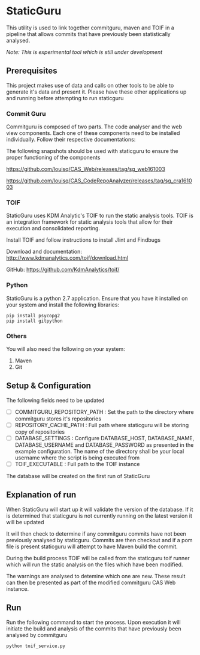 # StaticGuru

This utility is used to link together commitguru, maven and TOIF in a 
pipeline that allows commits that have previously been statistically 
analysed.

*Note: This is experimental tool which is still under development*


## Prerequisites

This project makes use of data and calls on other tools to be able to 
generate it's data and present it. Please have these other applications
up and running before attempting to run staticguru

### Commit Guru

Commitguru is composed of two parts. The code analyser and the web view 
components. Each one of these components need to be installed individually.
Follow their respective documentations:

The following snapshots should be used with staticguru to ensure the 
proper functioning of the components


https://github.com/louisq/CAS_Web/releases/tag/sg_web161003

https://github.com/louisq/CAS_CodeRepoAnalyzer/releases/tag/sg_cra161003

### TOIF

StaticGuru uses KDM Analytic's TOIF to run the static analysis tools. 
TOIF is an integration framework for static analysis tools that allow 
for their execution and consolidated reporting.

Install TOIF and follow instructions to install Jlint and Findbugs

Download and documentation: http://www.kdmanalytics.com/toif/download.html

GitHub: https://github.com/KdmAnalytics/toif/

### Python

StaticGuru is a python 2.7 application. Ensure that you have it installed
on your system and install the following libraries:

    pip install psycopg2
    pip install gitpython

### Others

You will also need the following on your system:
1. Maven
2. Git

## Setup & Configuration

The following fields need to be updated

 - [ ] COMMITGURU_REPOSITORY_PATH : Set the path to the directory where commitguru
 stores it's repositories
 - [ ] REPOSITORY_CACHE_PATH : Full path where staticguru will be storing 
 copy of repositories
 - [ ] DATABASE_SETTINGS : Configure DATABASE_HOST, DATABASE_NAME,
 DATABASE_USERNAME and DATABASE_PASSWORD as presented in the example
 configuration. The name of the directory shall be your local username
 where the script is being executed from
 - [ ] TOIF_EXECUTABLE : Full path to the TOIF instance
 
 The database will be created on the first run of StaticGuru

## Explanation of run

When StaticGuru will start up it will validate the version of the 
database. If it is determined that staticguru is not currently running
on the latest version it will be updated

It will then check to determine if any commitguru commits have not been 
previously analysed by staticguru. Commits are then checkout and if a pom
file is present staticguru will attempt to have Maven build the commit. 

During the build process TOIF will be called from the staticguru toif runner
which will run the static analysis on the files which have been modified.

The warnings are analysed to detemine which one are new. These result can 
then be presented as part of the modified commitguru CAS Web instance.

## Run

Run the following command to start the process. Upon execution it will 
initiate the build and analysis of the commits that have previously been
analysed by commitguru

    python toif_service.py

